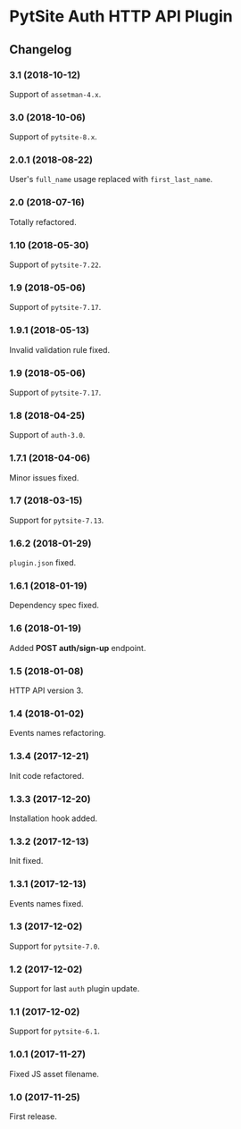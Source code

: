 # PytSite Auth HTTP API Plugin


## Changelog


### 3.1 (2018-10-12)

Support of `assetman-4.x`.


### 3.0 (2018-10-06)

Support of `pytsite-8.x`.


### 2.0.1 (2018-08-22)

User's `full_name` usage replaced with `first_last_name`.


### 2.0 (2018-07-16)

Totally refactored.


### 1.10 (2018-05-30)

Support of `pytsite-7.22`.


### 1.9 (2018-05-06)

Support of `pytsite-7.17`.


### 1.9.1 (2018-05-13)

Invalid validation rule fixed.


### 1.9 (2018-05-06)

Support of `pytsite-7.17`.


### 1.8 (2018-04-25)

Support of `auth-3.0`.


### 1.7.1 (2018-04-06)

Minor issues fixed.


### 1.7 (2018-03-15)

Support for `pytsite-7.13`.


### 1.6.2 (2018-01-29)

`plugin.json` fixed.


### 1.6.1 (2018-01-19)

Dependency spec fixed.


### 1.6 (2018-01-19)

Added **POST auth/sign-up** endpoint.


### 1.5 (2018-01-08)

HTTP API version 3.


### 1.4 (2018-01-02)

Events names refactoring.


### 1.3.4 (2017-12-21)

Init code refactored.


### 1.3.3 (2017-12-20)

Installation hook added.


### 1.3.2 (2017-12-13)

Init fixed.


### 1.3.1 (2017-12-13)

Events names fixed.


### 1.3 (2017-12-02)

Support for `pytsite-7.0`.


### 1.2 (2017-12-02)

Support for last `auth` plugin update.


### 1.1 (2017-12-02)

Support for `pytsite-6.1`.


### 1.0.1 (2017-11-27)

Fixed JS asset filename.


### 1.0 (2017-11-25)

First release.
